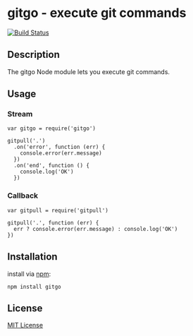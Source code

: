 # gitgo - execute git commands

[![Build Status](https://secure.travis-ci.org/michaelnisi/gitgo.png)](http://travis-ci.org/michaelnisi/gitgo)

## Description

The gitgo Node module lets you execute git commands.

## Usage

### Stream

    var gitgo = require('gitgo')

    gitpull('.')
      .on('error', function (err) {
        console.error(err.message)
      })
      .on('end', function () {
        console.log('OK')
      })

### Callback
    
    var gitpull = require('gitpull')

    gitpull('.', function (err) {
      err ? console.error(err.message) : console.log('OK')  
    })

## Installation

install via [npm](http://npmjs.org/):

    npm install gitgo

## License

[MIT License](https://raw.github.com/michaelnisi/gitpull/master/LICENSE)
